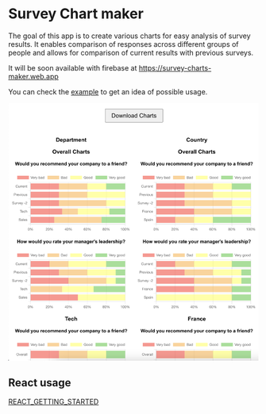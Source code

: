# Survey Chart maker

The goal of this app is to create various charts for easy analysis of survey results. It enables comparison of responses across different groups of people and allows for comparison of current results with previous surveys.

It will be soon available with firebase at https://survey-charts-maker.web.app

You can check the [example](example/) to get an idea of possible usage.

![Generated charts](https://github.com/papa-cool/survey-charts-maker/blob/master/example/Step%204.png)

## React usage

[REACT_GETTING_STARTED](REACT_GETTING_STARTED.md)
